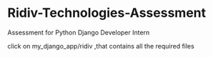 # Ridiv-Technologies-Assessment
Assessment for Python Django Developer Intern

click on my_django_app/ridiv ,that contains all the required files 

